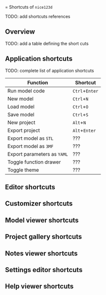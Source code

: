 = Shortcuts of `nice123d`


TODO: add shortcuts references

## Overview

TODO: add a table defining the short cuts


## Application shortcuts

TODO: complete list of application shortcuts
 
| Function                    | Shortcut       |
|-----------------------------|----------------|
| Run model code              | `Ctrl`+`Enter` |
| New model                   | `Ctrl`+`N`     |
| Load model                  | `Ctrl`+`O`     |
| Save model                  | `Ctrl`+`S`     |
| New project                 | `Alt`+`N`      |
| Export project              | `Alt`+`Enter`  |
| Export model as `STL`       | ??? | 
| Export model as `3MF`       | ??? |
| Export parameters as `YAML` | ??? |  
| Toggle function drawer      | ??? | 
| Toggle theme                | ??? | 


## Editor shortcuts


## Customizer shortcuts


## Model viewer shortcuts


## Project gallery shortcuts


## Notes viewer shortcuts


## Settings editor shortcuts


## Help viewer shortcuts